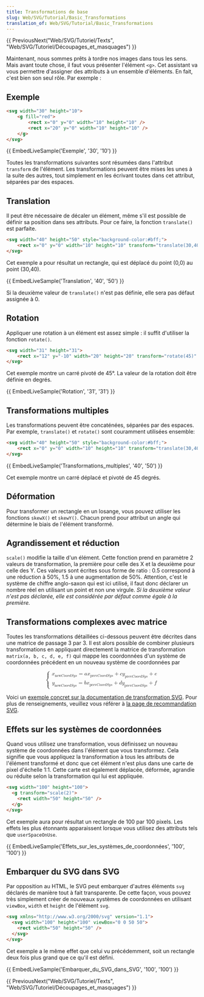 ```yaml
---
title: Transformations de base
slug: Web/SVG/Tutorial/Basic_Transformations
translation_of: Web/SVG/Tutorial/Basic_Transformations
---
```


{{ PreviousNext("Web/SVG/Tutoriel/Texts", "Web/SVG/Tutoriel/Découpages_et_masquages") }}

Maintenant, nous sommes prêts à tordre nos images dans tous les sens. Mais avant toute chose, il faut vous présenter l'élément `<g>`. Cet assistant va vous permettre d'assigner des attributs à un ensemble d'éléments. En fait, c'est bien son seul rôle. Par exemple :

## Exemple

```html
<svg width="30" height="10">
    <g fill="red">
        <rect x="0" y="0" width="10" height="10" />
        <rect x="20" y="0" width="10" height="10" />
    </g>
</svg>
```

{{ EmbedLiveSample('Exemple', '30', '10') }}

Toutes les transformations suivantes sont résumées dans l'attribut `transform` de l'élément. Les transformations peuvent être mises les unes à la suite des autres, tout simplement en les écrivant toutes dans cet attribut, séparées par des espaces.

## Translation

Il peut être nécessaire de décaler un élément, même s'il est possible de définir sa position dans ses attributs. Pour ce faire, la fonction `translate()` est parfaite.

```html
<svg width="40" height="50" style="background-color:#bff;">
    <rect x="0" y="0" width="10" height="10" transform="translate(30,40)" />
</svg>
```

Cet exemple a pour résultat un rectangle, qui est déplacé du point (0,0) au point (30,40).

{{ EmbedLiveSample('Translation', '40', '50') }}

Si la deuxième valeur de `translate()` n'est pas définie, elle sera pas défaut assignée à 0.

## Rotation

Appliquer une rotation à un élément est assez simple : il suffit d'utiliser la fonction `rotate()`.

```html
<svg width="31" height="31">
    <rect x="12" y="-10" width="20" height="20" transform="rotate(45)" />
</svg>
```

Cet exemple montre un carré pivoté de 45°. La valeur de la rotation doit être définie en degrés.

{{ EmbedLiveSample('Rotation', '31', '31') }}

## Transformations multiples

Les transformations peuvent être concaténées, séparées par des espaces. Par exemple, `translate()` et `rotate()` sont couramment utilisées ensemble:

```html
<svg width="40" height="50" style="background-color:#bff;">
    <rect x="0" y="0" width="10" height="10" transform="translate(30,40) rotate(45)" />
</svg>
```

{{ EmbedLiveSample('Transformations_multiples', '40', '50') }}

Cet exemple montre un carré déplacé et pivoté de 45 degrés.

## Déformation

Pour transformer un rectangle en un losange, vous pouvez utiliser les fonctions `skewX()` et `skewY()`. Chacun prend pour attribut un angle qui détermine le biais de l'élément transformé.

## Agrandissement et réduction

`scale()` modifie la taille d'un élément. Cette fonction prend en paramètre 2 valeurs de transformation, la première pour celle des X et la deuxième pour celle des Y. Ces valeurs sont écrites sous forme de ratio : 0.5 correspond à une réduction à 50%, 1.5 à une augmentation de 50%. Attention, c'est le système de chiffre anglo-saxon qui est ici utilisé, il faut donc déclarer un nombre réel en utilisant un point et non une virgule. _Si la deuxième valeur n'est pas déclarée, elle est considérée par défaut comme égale à la première._

## Transformations complexes avec matrice

Toutes les transformations détaillées ci-dessous peuvent être décrites dans une matrice de passage 3 par 3. Il est alors possible de combiner plusieurs transformations en appliquant directement la matrice de transformation `matrix(a, b, c, d, e, f)` qui mappe les coordonnées d'un système de coordonnées précédent en un nouveau système de coordonnées par

<math display="block"><semantics><mrow><mo>{</mo><mtable rowspacing="0.5ex"><mtr><mtd><msub><mi>x</mi><mstyle mathvariant="normal"><mrow><mi>new</mi><mi></mi><mi>C</mi><mi>o</mi><mi>o</mi><mi>r</mi><mi>d</mi><mi>S</mi><mi>y</mi><mi>s</mi></mrow></mstyle></msub><mo>=</mo><mi>a</mi><msub><mi>x</mi><mstyle mathvariant="normal"><mrow><mi>prev</mi><mi>C</mi><mi>o</mi><mi>o</mi><mi>r</mi><mi>d</mi><mi>S</mi><mi>y</mi><mi>s</mi></mrow></mstyle></msub><mo>+</mo><mi>c</mi><msub><mi>y</mi><mstyle mathvariant="normal"><mrow><mi>prev</mi><mi></mi><mi>C</mi><mi>o</mi><mi>o</mi><mi>r</mi><mi>d</mi><mi>S</mi><mi>y</mi><mi>s</mi></mrow></mstyle></msub><mo>+</mo><mi>e</mi></mtd></mtr><mtr><mtd><msub><mi>y</mi><mstyle mathvariant="normal"><mrow><mi>new</mi><mi></mi><mi>C</mi><mi>o</mi><mi>o</mi><mi>r</mi><mi>d</mi><mi>S</mi><mi>y</mi><mi>s</mi></mrow></mstyle></msub><mo>=</mo><mi>b</mi><msub><mi>x</mi><mstyle mathvariant="normal"><mrow><mi>prev</mi><mi></mi><mi>C</mi><mi>o</mi><mi>o</mi><mi>r</mi><mi>d</mi><mi>S</mi><mi>y</mi><mi>s</mi></mrow></mstyle></msub><mo>+</mo><mi>d</mi><msub><mi>y</mi><mstyle mathvariant="normal"><mrow><mi>prev</mi><mi>C</mi><mi>o</mi><mi>o</mi><mi>r</mi><mi>d</mi><mi>S</mi><mi>y</mi><mi>s</mi></mrow></mstyle></msub><mo>+</mo><mi>f</mi></mtd></mtr></mtable></mrow><annotation encoding="TeX">\left\{ \begin{matrix} x*{\mathrm{prevCoordSys}} = a x*{\mathrm{newCoordSys}} + c y*{\mathrm{newCoordSys}} + e \\ y*{\mathrm{prevCoordSys}} = b x*{\mathrm{newCoordSys}} + d y*{\mathrm{newCoordSys}} + f \end{matrix} \right.</annotation></semantics></math>

Voici un [exemple concret sur la documentation de transformation SVG](/fr/docs/Web/SVG/Attribute/transform#General_Transformation). Pour plus de renseignements, veuillez vous référer à [la page de recommandation SVG](http://www.w3.org/TR/SVG/coords.html#TransformMatrixDefined).

## Effets sur les systèmes de coordonnées

Quand vous utilisez une transformation, vous définissez un nouveau système de coordonnées dans l'élément que vous transformez. Cela signifie que vous appliquez la transformation à tous les attributs de l'élément transformé et donc que cet élément n'est plus dans une carte de pixel d'échelle 1:1. Cette carte est également déplacée, déformée, agrandie ou réduite selon la transformation qui lui est appliquée.

```html
<svg width="100" height="100">
  <g transform="scale(2)">
    <rect width="50" height="50" />
  </g>
</svg>
```

Cet exemple aura pour résultat un rectangle de 100 par 100 pixels. Les effets les plus étonnants apparaissent lorsque vous utilisez des attributs tels que `userSpaceOnUse`.

{{ EmbedLiveSample('Effets_sur_les_systèmes_de_coordonnées', '100', '100') }}

## Embarquer du SVG dans SVG

Par opposition au HTML, le SVG peut embarquer d'autres éléments `svg` déclarés de manière tout à fait transparente. De cette façon, vous pouvez très simplement créer de nouveaux systèmes de coordonnées en utilisant `viewBox`, `width` et `height` de l'élément `svg`.

```html
<svg xmlns="http://www.w3.org/2000/svg" version="1.1">
  <svg width="100" height="100" viewBox="0 0 50 50">
    <rect width="50" height="50" />
  </svg>
</svg>
```

Cet exemple a le même effet que celui vu précédemment, soit un rectangle deux fois plus grand que ce qu'il est défini.

{{ EmbedLiveSample('Embarquer_du_SVG_dans_SVG', '100', '100') }}

{{ PreviousNext("Web/SVG/Tutoriel/Texts", "Web/SVG/Tutoriel/Découpages_et_masquages") }}
